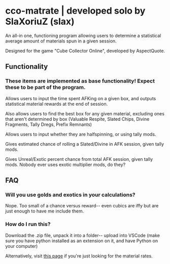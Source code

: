 # cco-matrate | developed solo by SlaXoriuZ (slax)

An all-in one, functioning program allowing users to determine a statistical average amount of materials spun in a given session.

Designed for the game "Cube Collector Online", developed by AspectQuote.

## Functionality

### These items are implemented as base functionality! Expect these to be part of the program.

Allows users to input the time spent AFKing on a given box, and outputs statistical material rewards at the end of session.

Also allows users to find the best box for any given material, excluding ones that aren't determined by box (Valuable Respite, Slated Chips, Divine Fragments, Tally Dregs, Prefix Remnants)

Allows users to input whether they are halfspinning, or using tally mods.

Gives estimated chance of rolling a Slated/Divine in AFK session, given tally mods.

Gives Unreal/Exotic percent chance from total AFK session, given tally mods. Nobody ever uses exotic multiplier mods, do they?

## FAQ

### Will you use golds and exotics in your calculations?

Nope. Too small of a chance versus reward-- even cubics are iffy but are just enough to have me include them.

### How do I run this?

Download the .zip file, unpack it into a folder-- upload into VSCode (make sure you have python installed as an extension on it, and have Python on your computer)

Alternatively, visit [this page](bit.ly/ccomatrate) if you're just looking for the material rates.
